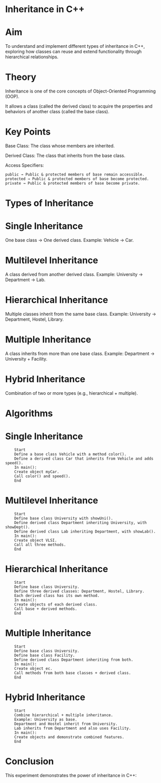 # Inheritance in C++
# Aim
To understand and implement different types of inheritance in C++, exploring how classes can reuse and extend functionality through hierarchical relationships.

# Theory
Inheritance is one of the core concepts of Object-Oriented Programming (OOP).

It allows a class (called the derived class) to acquire the properties and behaviors of another class (called the base class).

# Key Points
Base Class: The class whose members are inherited.

Derived Class: The class that inherits from the base class.

Access Specifiers:

    public → Public & protected members of base remain accessible.
    protected → Public & protected members of base become protected.
    private → Public & protected members of base become private.

 # Types of Inheritance
# Single Inheritance

One base class → One derived class.
Example: Vehicle → Car.

# Multilevel Inheritance

A class derived from another derived class.
Example: University → Department → Lab.

# Hierarchical Inheritance

Multiple classes inherit from the same base class.
Example: University → Department, Hostel, Library.

# Multiple Inheritance

A class inherits from more than one base class.
Example: Department → University + Facility.

# Hybrid Inheritance

Combination of two or more types (e.g., hierarchical + multiple).

# Algorithms
# Single Inheritance
        Start
        Define a base class Vehicle with a method color().
        Define a derived class Car that inherits from Vehicle and adds speed().
        In main():
        Create object myCar.
        Call color() and speed().
        End
# Multilevel Inheritance
        Start
        Define base class University with showUni().
        Define derived class Department inheriting University, with showDept().
        Define derived class Lab inheriting Department, with showLab().
        In main():
        Create object VLSI.
        Call all three methods.
        End
# Hierarchical Inheritance
        Start
        Define base class University.
        Define three derived classes: Department, Hostel, Library.
        Each derived class has its own method.
        In main():
        Create objects of each derived class.
        Call base + derived methods.
        End
# Multiple Inheritance
        Start
        Define base class University.
        Define base class Facility.
        Define derived class Department inheriting from both.
        In main():
        Create object ec.
        Call methods from both base classes + derived class.
        End
# Hybrid Inheritance
        Start
        Combine hierarchical + multiple inheritance.
        Example: University as base.
        Department and Hostel inherit from University.
        Lab inherits from Department and also uses Facility.
        In main():
        Create objects and demonstrate combined features.
        End
# Conclusion
This experiment demonstrates the power of inheritance in C++:
